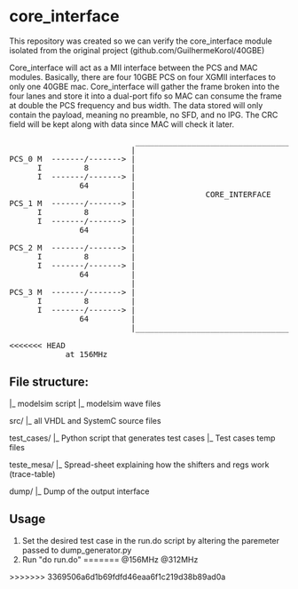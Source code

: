 # core_interface
  This repository was created so we can verify the core_interface module isolated from
the original project (github.com/GuilhermeKorol/40GBE)

  Core_interface will act as a MII interface between the PCS and MAC modules.
  Basically, there are four 10GBE PCS on four XGMII interfaces to only one 40GBE mac.
Core_interface will gather the frame broken into the four lanes and store it into a dual-port
fifo so MAC can consume the frame at double the PCS frequency and bus width. The data stored
will only contain the payload, meaning no preamble, no SFD, and no IPG. The CRC field will be
kept along with data since MAC will check it later.
<pre>
                           __________________________________________
                          |                                          |
PCS_0 M  -------/-------> |                                          |
      I         8         |                                          |
      I  -------/-------> |                                          |
               64         |                                          |
                          |               CORE_INTERFACE             |
PCS_1 M  -------/-------> |                                          |
      I         8         |                                          |
      I  -------/-------> |                                          |-------/----> MAC
               64         |                                          |      128
                          |                                          |
PCS_2 M  -------/-------> |                                          |
      I         8         |                                          |
      I  -------/-------> |                                          |
               64         |                                          |
                          |                                          |
PCS_3 M  -------/-------> |                                          |
      I         8         |                                          |
      I  -------/-------> |                                          |
               64         |                                          |
                          |__________________________________________|

<<<<<<< HEAD
            at 156MHz                                                     at 312MHz
</pre>

## File structure:

|_ modelsim script
|_ modelsim wave files

src/
  |_ all VHDL and SystemC source files

test_cases/
  |_ Python script that generates test cases
  |_ Test cases temp files

teste_mesa/
  |_ Spread-sheet explaining how the shifters and regs work (trace-table)

dump/
  |_ Dump of the output interface

## Usage
1. Set the desired test case in the run.do script by altering the paremeter passed to dump_generator.py
2. Run "do run.do"
=======
              @156MHz                                                      @312MHz                                    
</pre>
>>>>>>> 3369506a6d1b69fdfd46eaa6f1c219d38b89ad0a
